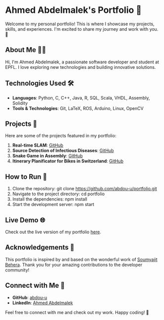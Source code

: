# Ahmed Abdelmalek's Portfolio 🎉

Welcome to my personal portfolio! This is where I showcase my projects, skills, and experiences. I'm excited to share my journey and work with you. 🚀

## About Me 👨‍💻

Hi, I'm Ahmed Abdelmalek, a passionate software developer and student at EPFL. I love exploring new technologies and building innovative solutions. 

## Technologies Used 🛠️

- **Languages**: Python, C, C++, Java, R, SQL, Scala, VHDL, Assembly, Solidity
- **Tools & Technologies**: Git, LaTeX, ROS, Arduino, Linux, OpenCV

## Projects 📂

Here are some of the projects featured in my portfolio:

1. **Real-time SLAM**: [GitHub](https://github.com/koitu/com304-radar-slam-project)
2. **Source Detection of Infectious Diseases**: [GitHub](https://github.com/abdou-u/Simulation-and-Source-Detection-of-Infectious-Processes-on-Networks)
3. **Snake Game in Assembly**: [GitHub](https://github.com/abdou-u/Snake-Game-Assembly)
4. **Itinerary Planificator for Bikes in Switzerland**: [GitHub](https://github.com/abdou-u/JaVelo)

## How to Run 🚀

1. Clone the repository:
   git clone https://github.com/abdou-u/portfolio.git
2. Navigate to the project directory:
   cd portfolio
3. Install the dependencies:
   npm install
4. Start the development server:
   npm start

## Live Demo 🌐

Check out the live version of my portfolio [here](https://your-portfolio-url.vercel.app).

## Acknowledgements 🙏

This portfolio is inspired by and based on the wonderful work of [Soumyajit Behera](https://github.com/soumyajit4419/Portfolio). Thank you for your amazing contributions to the developer community!

## Connect with Me 🤝

- **GitHub**: [abdou-u](https://github.com/abdou-u)
- **LinkedIn**: [Ahmed Abdelmalek](https://www.linkedin.com/in/ahmed-abdelmalek-7b61b91b8)

Feel free to connect with me and check out my work. Happy coding! 🎉